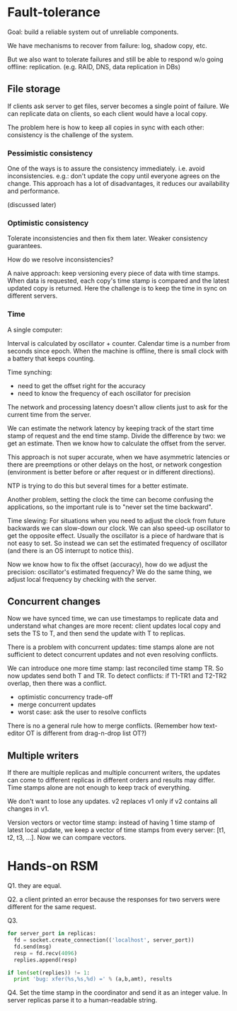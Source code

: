 # Fault-tolerance

Goal: build a reliable system out of unreliable components.

We have mechanisms to recover from failure: log, shadow copy, etc.

But we also want to tolerate failures and still be able to respond w/o going
offline: replication. (e.g. RAID, DNS, data replication in DBs)


## File storage

If clients ask server to get files, server becomes a single point of failure. We
can replicate data on clients, so each client would have a local copy.

The problem here is how to keep all copies in sync with each other: consistency
is the challenge of the system.


### Pessimistic consistency

One of the ways is to assure the consistency immediately. i.e. avoid
inconsistencies. e.g.: don't update the copy until
everyone agrees on the change. This approach has a lot of disadvantages, it
reduces our availability and performance.

(discussed later)

### Optimistic consistency

Tolerate inconsistencies and then fix them later. Weaker consistency guarantees.

How do we resolve inconsistencies?

A naive approach: keep versioning every piece of data with time stamps. When data
is requested, each copy's time stamp is compared and the latest updated copy is
returned. Here the challenge is to keep the time in sync on different servers.

### Time

A single computer:

Interval is calculated by oscillator + counter.
Calendar time is a number from seconds since epoch.
When the machine is offline, there is small clock with a battery that keeps
counting.

Time synching:

- need to get the offset right for the accuracy
- need to know the frequency of each oscillator for precision

The network and processing latency doesn't allow clients just to ask for the
current time from the server.

We can estimate the network latency by keeping track of the start time stamp of
request and the end time stamp. Divide the difference by two: we get an
estimate. Then we know how to calculate the offset from the server.

This approach is not super accurate, when we have asymmetric latencies or there
are preemptions or other delays on the host, or network congestion (environment
is better before or after request or in different directions).

NTP is trying to do this but several times for a better estimate.


Another problem, setting the clock the time can become confusing the
applications, so the important rule is to "never set the time backward".

Time slewing: For situations when you need to adjust the clock from future
backwards we can slow-down our clock. We can also speed-up oscillator to get the
opposite effect.  Usually the oscillator is a piece of hardware that is not easy
to set. So instead we can set the estimated frequency of oscillator (and there
is an OS interrupt to notice this).

Now we know how to fix the offset (accuracy), how do we adjust the precision:
oscillator's estimated frequency? We do the same thing, we adjust local
frequency by checking with the server.


## Concurrent changes

Now we have synced time, we can use timestamps to replicate data and understand
what changes are more recent: client updates local copy and sets the TS to T,
and then send the update with T to replicas.

There is a problem with concurrent updates: time stamps alone are not sufficient
to detect concurrent updates and not even resolving conflicts.

We can introduce one more time stamp: last reconciled time stamp TR. So now
updates send both T and TR. To detect conflicts: if T1-TR1 and T2-TR2 overlap,
then there was a conflict.

- optimistic concurrency trade-off
- merge concurrent updates
- worst case: ask the user to resolve conflicts

There is no a general rule how to merge conflicts. (Remember how text-editor OT
is different from drag-n-drop list OT?)


## Multiple writers

If there are multiple replicas and multiple concurrent writers, the updates can
come to different replicas in different orders and results may differ. Time
stamps alone are not enough to keep track of everything.

We don't want to lose any updates. v2 replaces v1 only if v2 contains all
changes in v1.

Version vectors or vector time stamp: instead of having 1 time stamp of latest
local update, we keep a vector of time stamps from every server:
[t1, t2, t3, ...]. Now we can compare vectors.



# Hands-on RSM

Q1. they are equal.

Q2. a client printed an error because the responses for two servers were
different for the same request.

Q3.

```python
for server_port in replicas:
  fd = socket.create_connection(('localhost', server_port))
  fd.send(msg)
  resp = fd.recv(4096)
  replies.append(resp)

if len(set(replies)) != 1:
  print 'bug: xfer(%s,%s,%d) =' % (a,b,amt), results
```

Q4. Set the time stamp in the coordinator and send it as an integer value. In
server replicas parse it to a human-readable string.


